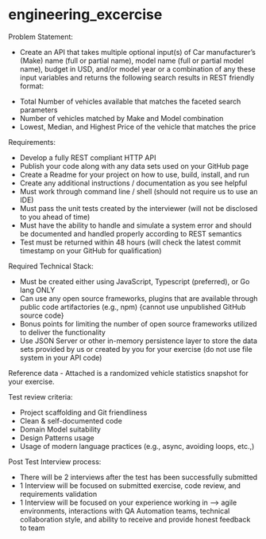 # engineering_excercise

Problem Statement:

+ Create an API that takes multiple optional input(s) of Car manufacturer’s (Make) name (full or partial name), model name (full or partial model name), budget in USD, and/or model year or a combination of any these input variables and returns the following search results in REST friendly format:

* Total Number of vehicles available that matches the faceted search parameters
* Number of vehicles matched by Make and Model combination
* Lowest, Median, and Highest Price of the vehicle that matches the price

Requirements:

+ Develop a fully REST compliant HTTP API
+ Publish your code along with any data sets used on your GitHub page
+ Create a Readme for your project on how to use, build, install, and run
+ Create any additional instructions / documentation as you see helpful
+ Must work through command line / shell (should not require us to use an IDE)
+ Must pass the unit tests created by the interviewer (will not be disclosed to you ahead of time)
+ Must have the ability to handle and simulate a system error and should be documented and handled properly according to REST semantics
+ Test must be returned within 48 hours (will check the latest commit timestamp on your GitHub for qualification)


Required Technical Stack:

+ Must be created either using JavaScript, Typescript (preferred), or Go lang ONLY
+ Can use any open source frameworks, plugins that are available through public code artifactories (e.g., npm) {cannot use unpublished GitHub source code}
+ Bonus points for limiting the number of open source frameworks utilized to deliver the functionality
+ Use JSON Server or other in-memory persistence layer to store the data sets provided by us or created by you for your exercise (do not use file system in your API code)

Reference data - Attached is a randomized vehicle statistics snapshot for your exercise.



Test review criteria:
+ Project scaffolding and Git friendliness
+ Clean & self-documented code
+ Domain Model suitability
+ Design Patterns usage
+ Usage of modern language practices (e.g., async, avoiding loops, etc.,)

Post Test Interview process:

+ There will be 2 interviews after the test has been successfully submitted
+ 1 Interview will be focused on submitted exercise, code review, and requirements validation
+ 1 Interview will be focused on your experience working in —> agile environments, interactions with QA Automation teams, technical collaboration style, and ability to receive and provide honest feedback to team
